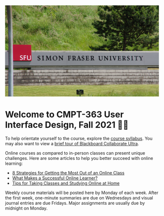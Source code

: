 ![SFU](images/14629783776_f406f0c922_k.jpg ':class=banner-image')

# Welcome to CMPT-363 User Interface Design, Fall 2021 👋🏼

To help orientate yourself to the course, explore the [course syllabus](https://canvas.sfu.ca/courses/64326/assignments/syllabus). You may also want to view a [brief tour of Blackboard Collaborate Ultra](https://www.youtube.com/watch?v=6SKSODqUeWg).

Online courses as compared to in-person classes can present unique challenges. Here are some articles to help you better succeed with online learning:

* [8 Strategies for Getting the Most Out of an Online Class](https://www.northeastern.edu/graduate/blog/tips-for-taking-online-classes/)
* [What Makes a Successful Online Learner?](https://careerwise.minnstate.edu/education/successonline.html)
* [Tips for Taking Classes and Studying Online at Home](https://www.ualberta.ca/current-students/academic-success-centre/resources/working-online.html)

Weekly course materials will be posted here by Monday of each week. After the first week, one-minute summaries are due on Wednesdays and visual journal entries are due Fridays. Major assignments are usually due by midnight on Monday.
